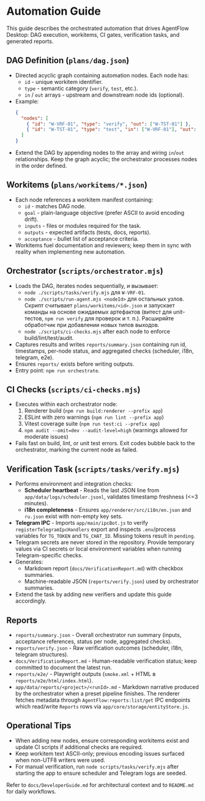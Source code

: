 # Automation Guide

This guide describes the orchestrated automation that drives AgentFlow Desktop: DAG execution, workitems, CI gates, verification tasks, and generated reports.

## DAG Definition (`plans/dag.json`)
- Directed acyclic graph containing automation nodes. Each node has:
  - `id` - unique workitem identifier.
  - `type` - semantic category (`verify`, `test`, etc.).
  - `in` / `out` arrays - upstream and downstream node ids (optional).
- Example:
  ```json
  {
    "nodes": [
      { "id": "W-VRF-01", "type": "verify", "out": ["W-TST-01"] },
      { "id": "W-TST-01", "type": "test", "in": ["W-VRF-01"], "out": [] }
    ]
  }
  ```
- Extend the DAG by appending nodes to the array and wiring `in`/`out` relationships. Keep the graph acyclic; the orchestrator processes nodes in the order defined.

## Workitems (`plans/workitems/*.json`)
- Each node references a workitem manifest containing:
  - `id` - matches DAG node.
  - `goal` - plain-language objective (prefer ASCII to avoid encoding drift).
  - `inputs` - files or modules required for the task.
  - `outputs` - expected artifacts (tests, docs, reports).
  - `acceptance` - bullet list of acceptance criteria.
- Workitems fuel documentation and reviewers; keep them in sync with reality when implementing new automation.

## Orchestrator (`scripts/orchestrator.mjs`)
- Loads the DAG, iterates nodes sequentially, и вызывает:
  - `node ./scripts/tasks/verify.mjs` для `W-VRF-01`.
  - `node ./scripts/run-agent.mjs <nodeId>` для остальных узлов. Скрипт считывает `plans/workitems/<id>.json` и запускает команды на основе ожидаемых артефактов (витест для unit-тестов, `npm run verify` для проверок и т. п.). Расширяйте обработчик при добавлении новых типов выходов.
  - `node ./scripts/ci-checks.mjs` after each node to enforce build/lint/test/audit.
- Captures results and writes `reports/summary.json` containing run id, timestamps, per-node status, and aggregated checks (scheduler, i18n, telegram, e2e).
- Ensures `reports/` exists before writing outputs.
- Entry point: `npm run orchestrate`.

## CI Checks (`scripts/ci-checks.mjs`)
- Executes within each orchestrator node:
  1. Renderer build (`npm run build:renderer --prefix app`)
  2. ESLint with zero warnings (`npm run lint --prefix app`)
  3. Vitest coverage suite (`npm run test:ci --prefix app`)
  4. `npm audit --omit=dev --audit-level=high` (warnings allowed for moderate issues)
- Fails fast on build, lint, or unit test errors. Exit codes bubble back to the orchestrator, marking the current node as failed.

## Verification Task (`scripts/tasks/verify.mjs`)
- Performs environment and integration checks:
  - **Scheduler heartbeat** - Reads the last JSON line from `app/data/logs/scheduler.jsonl`, validates timestamp freshness (<=3 minutes).
  - **i18n completeness** - Ensures `app/renderer/src/i18n/en.json` and `ru.json` exist with non-empty key sets.
- **Telegram IPC** - Imports `app/main/ipcBot.js` to verify `registerTelegramIpcHandlers` export and inspects `.env`/process variables for `TG_TOKEN` and `TG_CHAT_ID`. Missing tokens result in `pending`.
- Telegram secrets are never stored in the repository. Provide temporary values via CI secrets or local environment variables when running Telegram-specific checks.
- Generates:
  - Markdown report (`docs/VerificationReport.md`) with checkbox summaries.
  - Machine-readable JSON (`reports/verify.json`) used by orchestrator summaries.
- Extend the task by adding new verifiers and update this guide accordingly.

## Reports
- `reports/summary.json` - Overall orchestrator run summary (inputs, acceptance references, status per node, aggregated checks).
- `reports/verify.json` - Raw verification outcomes (scheduler, i18n, telegram structures).
- `docs/VerificationReport.md` - Human-readable verification status; keep committed to document the latest run.
- `reports/e2e/` - Playwright outputs (`smoke.xml` + HTML в `reports/e2e/html/index.html`).
- `app/data/reports/<project>/<runId>.md` - Markdown narrative produced by the orchestrator when a preset pipeline finishes.
  The renderer fetches metadata through `AgentFlow:reports:list/get` IPC endpoints which read/write `Reports` rows via
  `app/core/storage/entityStore.js`.

## Operational Tips
- When adding new nodes, ensure corresponding workitems exist and update CI scripts if additional checks are required.
- Keep workitem text ASCII-only; previous encoding issues surfaced when non-UTF8 writers were used.
- For manual verification, run `node scripts/tasks/verify.mjs` after starting the app to ensure scheduler and Telegram logs are seeded.

Refer to `docs/DeveloperGuide.md` for architectural context and to `README.md` for daily workflows.
